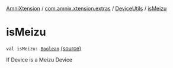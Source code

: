[AmniXtension](../../index.md) / [com.amnix.xtension.extras](../index.md) / [DeviceUtils](index.md) / [isMeizu](./is-meizu.md)

# isMeizu

`val isMeizu: `[`Boolean`](https://kotlinlang.org/api/latest/jvm/stdlib/kotlin/-boolean/index.html) [(source)](https://github.com/AmniX/AmniXTension/tree/master/AmniXtension/src/main/java/com/amnix/xtension/extras/DeviceUtils.kt#L127)

If Device is a Meizu Device

